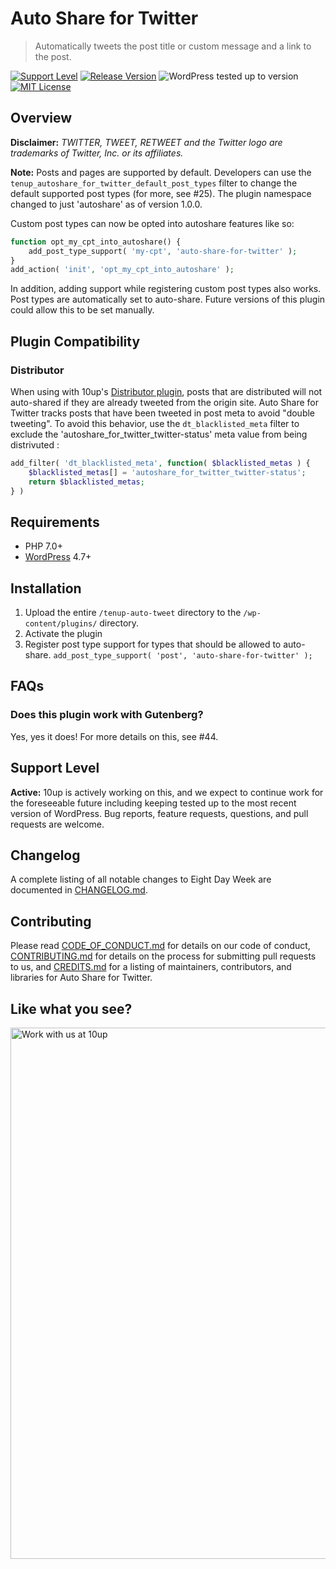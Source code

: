 # Auto Share for Twitter

> Automatically tweets the post title or custom message and a link to the post.

[![Support Level](https://img.shields.io/badge/support-active-green.svg)](#support-level) [![Release Version](https://img.shields.io/github/release/10up/autotweet.svg)](https://github.com/10up/auto-share-for-twittert/releases/latest) ![WordPress tested up to version](https://img.shields.io/badge/WordPress-v4.9.8%20tested-success.svg) [![MIT License](https://img.shields.io/github/license/10up/autotweet.svg)](https://github.com/10up/auto-share-for-twitter/blob/develop/LICENSE.md)

## Overview

**Disclaimer:** _TWITTER, TWEET, RETWEET and the Twitter logo are trademarks of Twitter, Inc. or its affiliates._

**Note:** Posts and pages are supported by default. Developers can use the `tenup_autoshare_for_twitter_default_post_types` filter to change the default supported post types (for more, see #25). The plugin namespace changed to just 'autoshare' as of version 1.0.0.

Custom post types can now be opted into autoshare features like so:

```php
function opt_my_cpt_into_autoshare() {
	add_post_type_support( 'my-cpt', 'auto-share-for-twitter' );
}
add_action( 'init', 'opt_my_cpt_into_autoshare' );
```

In addition, adding support while registering custom post types also works. Post types are automatically set to auto-share. Future versions of this plugin could allow this to be set manually.

## Plugin Compatibility

### Distributor

When using with 10up's [Distributor plugin](https://github.com/10up/distributor), posts that are distributed will not auto-shared if they are already tweeted from the origin site. Auto Share for Twitter tracks posts that have been tweeted in post meta to avoid "double tweeting". To avoid this behavior, use the `dt_blacklisted_meta` filter to exclude the 'autoshare_for_twitter_twitter-status' meta value from being distrivuted :

```php
add_filter( 'dt_blacklisted_meta', function( $blacklisted_metas ) {
	$blacklisted_metas[] = 'autoshare_for_twitter_twitter-status';
	return $blacklisted_metas;
} )
```

## Requirements

-   PHP 7.0+
-   [WordPress](http://wordpress.org) 4.7+

## Installation

1. Upload the entire `/tenup-auto-tweet` directory to the `/wp-content/plugins/` directory.
2. Activate the plugin
3. Register post type support for types that should be allowed to auto-share. `add_post_type_support( 'post', 'auto-share-for-twitter' );`

## FAQs

### Does this plugin work with Gutenberg?

Yes, yes it does! For more details on this, see #44.

## Support Level

**Active:** 10up is actively working on this, and we expect to continue work for the foreseeable future including keeping tested up to the most recent version of WordPress. Bug reports, feature requests, questions, and pull requests are welcome.

## Changelog

A complete listing of all notable changes to Eight Day Week are documented in [CHANGELOG.md](https://github.com/10up/auto-share-for-twitter/blob/develop/CHANGELOG.md).

## Contributing

Please read [CODE_OF_CONDUCT.md](https://github.com/10up/auto-share-for-twitter/blob/develop/CODE_OF_CONDUCT.md) for details on our code of conduct, [CONTRIBUTING.md](https://github.com/10up/auto-share-for-twitter/blob/develop/CONTRIBUTING.md) for details on the process for submitting pull requests to us, and [CREDITS.md](https://github.com/10up/auto-share-for-twitter/blob/develop/CREDITS.md) for a listing of maintainers, contributors, and libraries for Auto Share for Twitter.

## Like what you see?

<a href="http://10up.com/contact/"><img src="https://10updotcom-wpengine.s3.amazonaws.com/uploads/2016/10/10up-Github-Banner.png" width="850" alt="Work with us at 10up"></a>
